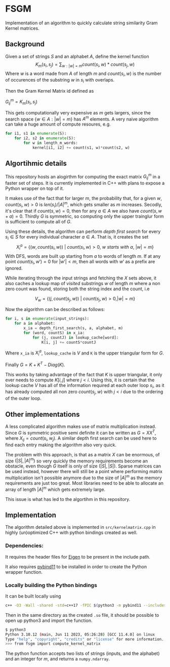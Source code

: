 # FSGM
Implementation of an algorithm to quickly calculate string similarity Gram Kernel matrices.

## Background
Given a set of strings $S$ and an alphabet $A$, define the kernel function
$$
K_m(s_i, s_j) = \sum_{w:|w|=m} count(s_i, w)*count(s_j, w)
$$
Where $w$ is a word made from $A$ of length $m$ and $count(s_i, w)$ is the
number of occurences of the substring $w$ in $s_i$ with overlaps.

Then the Gram Kernel Matrix id defined as

$G^m_{ij} = K_m(s_i, s_j)$

This gets computationally very expensive as $m$ gets largers, since the search space $\{w \in A:|w|=m\}$ has $A^m$ elements. A very naive algorithm can take a huge amount of compute resoures, e.g.
```python
for i1, s1 in enumerate(S):
    for i2, s2 in enumerate(S):
        for w in length_m_words:
            kernel[i1, i2] += count(s1, w)*count(s2, w)
```

## Algortihmic details
This repository hosts an alogirthm for computing the exact matrix $G^m_{ij}$ in a faster set of steps. It is currently implemented in C++ with plans to expose a Python wrapper on top of it.

It makes use of the fact that for larger $m$, the probability that, for a given $w$, $count(s_i, w) > 0$ is $len(s_i)/|A|^m$, which gets smaller as $m$ increases. 
Secodly, it's clear that if $count(s, w) = 0$, then for any $a \in A$ we also have $count(s, w+a) = 0$. Thirdly $G$ is symmetric, so computing only the upper trainglur form is sufficient to compute all of $G$.

Using these details, the algorithm can perform _depth first search_ for every $s_i \in S$ for every individual character $a \in A$. That is, it creates the set
$$X_{i}^{a} = \{(w, count(s_i, w))\ |\ count(s_i, w) > 0,\ w\ starts\ with\ a,\ |w| = m\}$$
With DFS, words are built up starting from $a$ to words of length $m$. If at any point $count(s_i, w') = 0$ for $|w'| < m$, then all words with $w'$ as a prefix are ignored. 

While iterating through the input strings and fetching the $X$ sets above, it also caches a lookup map of _visited_ substrings $w$ of length $m$ where a non zero count was found, storing both the string index and the count, i.e

$$
V_w = \{(j, count(s_j, w))\ |\ count(s_j, w) > 0,  |w| = m \}
$$

Now the algorithm can be described as follows:

```python
for i, s in enumerate(input_strings):
    for a in alphabet:
        x_ia = depth_first_search(s, a, alphabet, m)
        for (word, countS) in x_ia:
            for (j, countJ) in lookup_cache[word]:
                K[i, j] += countS*countJ 
```  
Where `x_ia` is $X_{i}^{a}$, `lookup_cache` is $V$ and `K` is the upper triangular form for $G$.

Finally $G  = K + K^T - Diag(K)$. 

This works by taking advantage of the fact that $K$ is upper triangular, it only ever needs to compute $K[i, j]$ where $j < i$. Using this, it is certain that the lookup cache $V$ has all of the information required at each outer loop $s_i$, as it has already computed all non zero $count(s_j, w)$ with $j < i$ due to the ordering of the outer loop. 

## Other implementations
A less complicated algorithm makes use of matrix multiplication instead. Since $G$ is symmetric positive semi definite it can be written as $G = XX^T$, where $X_{ij} = count(s_i, w_j)$. A similar depth first search can be used here to find each entry making the algorithm also very quick.

The problem with this approach, is that as a matrix $X$ can be enormous, of size $(|S|, |A|^m)$ so very quickly the memory requirements become an obstacle, even though $G$ itself is only of size $(|S|, |S|)$. Sparse matrices can be used instead, however there will still be a point where performing matrix multiplication isn't possible anymore due to the size of $|A|^m$ as the memory requirements are just too great. Most libraries need to be able to allocate an array of length $|A|^m$ which gets extremely large. 

This issue is what has led to the algortihm in this repository. 

## Implementation

The algorithm detailed above is implemented in `src/kernelmatrix.cpp` in highly (un)optimized C++ with python bindings created as well. 

### Dependencies:
It requires the header files for [Eigen](https://eigen.tuxfamily.org/index.php?title=Main_Page) to be present in the include path.

It also requires [pybind11](https://github.com/pybind/pybind11) to be installed in order to create the Python wrapper function.

### Locally building the Python bindings

It can be built locally using 
```bash
c++ -O3 -Wall -shared -std=c++17 -fPIC $(python3 -m pybind11 --includes) src/*.cpp -o fsgm$(python3-config --extension-suffix)
```

Then in the same directory as the created `.so` file, it should be possible to open up python3 and import the function.

```bash
$ python3
Python 3.10.12 (main, Jun 11 2023, 05:26:28) [GCC 11.4.0] on linux
Type "help", "copyright", "credits" or "license" for more information.
>>> from fsgm import compute_kernel_matrix
```

The python function accepts two lists of strings (inputs, and the alphabet) and an integer for $m$, and returns a `numpy.ndarray`. 